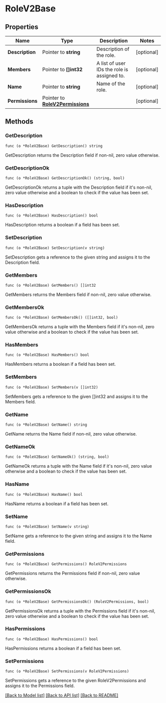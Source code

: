 # RoleV2Base

## Properties

Name | Type | Description | Notes
------------ | ------------- | ------------- | -------------
**Description** | Pointer to **string** | Description of the role. | [optional] 
**Members** | Pointer to **[]int32** | A list of user IDs the role is assigned to. | [optional] 
**Name** | Pointer to **string** | Name of the role. | [optional] 
**Permissions** | Pointer to [**RoleV2Permissions**](RoleV2Permissions.md) |  | [optional] 

## Methods

### GetDescription

`func (o *RoleV2Base) GetDescription() string`

GetDescription returns the Description field if non-nil, zero value otherwise.

### GetDescriptionOk

`func (o *RoleV2Base) GetDescriptionOk() (string, bool)`

GetDescriptionOk returns a tuple with the Description field if it's non-nil, zero value otherwise
and a boolean to check if the value has been set.

### HasDescription

`func (o *RoleV2Base) HasDescription() bool`

HasDescription returns a boolean if a field has been set.

### SetDescription

`func (o *RoleV2Base) SetDescription(v string)`

SetDescription gets a reference to the given string and assigns it to the Description field.

### GetMembers

`func (o *RoleV2Base) GetMembers() []int32`

GetMembers returns the Members field if non-nil, zero value otherwise.

### GetMembersOk

`func (o *RoleV2Base) GetMembersOk() ([]int32, bool)`

GetMembersOk returns a tuple with the Members field if it's non-nil, zero value otherwise
and a boolean to check if the value has been set.

### HasMembers

`func (o *RoleV2Base) HasMembers() bool`

HasMembers returns a boolean if a field has been set.

### SetMembers

`func (o *RoleV2Base) SetMembers(v []int32)`

SetMembers gets a reference to the given []int32 and assigns it to the Members field.

### GetName

`func (o *RoleV2Base) GetName() string`

GetName returns the Name field if non-nil, zero value otherwise.

### GetNameOk

`func (o *RoleV2Base) GetNameOk() (string, bool)`

GetNameOk returns a tuple with the Name field if it's non-nil, zero value otherwise
and a boolean to check if the value has been set.

### HasName

`func (o *RoleV2Base) HasName() bool`

HasName returns a boolean if a field has been set.

### SetName

`func (o *RoleV2Base) SetName(v string)`

SetName gets a reference to the given string and assigns it to the Name field.

### GetPermissions

`func (o *RoleV2Base) GetPermissions() RoleV2Permissions`

GetPermissions returns the Permissions field if non-nil, zero value otherwise.

### GetPermissionsOk

`func (o *RoleV2Base) GetPermissionsOk() (RoleV2Permissions, bool)`

GetPermissionsOk returns a tuple with the Permissions field if it's non-nil, zero value otherwise
and a boolean to check if the value has been set.

### HasPermissions

`func (o *RoleV2Base) HasPermissions() bool`

HasPermissions returns a boolean if a field has been set.

### SetPermissions

`func (o *RoleV2Base) SetPermissions(v RoleV2Permissions)`

SetPermissions gets a reference to the given RoleV2Permissions and assigns it to the Permissions field.


[[Back to Model list]](../README.md#documentation-for-models) [[Back to API list]](../README.md#documentation-for-api-endpoints) [[Back to README]](../README.md)


